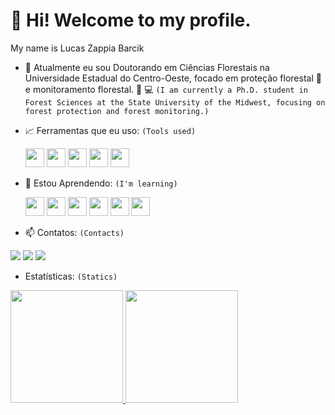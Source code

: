 
# 👋 Hi! Welcome to my profile.

My name is Lucas Zappia Barcik

- 🔭 Atualmente eu sou Doutorando em Ciências Florestais na Universidade Estadual do Centro-Oeste, focado em proteção florestal :bug: e monitoramento florestal. :evergreen_tree: :computer: 
 `(I am currently a Ph.D. student in Forest Sciences at the State University of the Midwest, focusing on forest protection and forest monitoring.)` 
  
- :chart_with_upwards_trend: Ferramentas que eu uso: 
`(Tools used)`
  
    <img loading ='lazy' src="https://cdn.jsdelivr.net/gh/devicons/devicon/icons/python/python-original.svg"  width = "30" heigh = "30" />  
    <img loading ='lazy' src="https://cdn.jsdelivr.net/gh/devicons/devicon/icons/jupyter/jupyter-original.svg" width = "30" heigh = "30" />  
    <img loading ='lazy' src="https://cdn.jsdelivr.net/gh/devicons/devicon/icons/vscode/vscode-plain-wordmark.svg" width = "30" heigh = "30" />  
    <img loading ='lazy' src="https://cdn.jsdelivr.net/gh/devicons/devicon/icons/pandas/pandas-original.svg" width = "30" heigh = "30" />  
    <img loading ='lazy' src="https://cdn.jsdelivr.net/gh/devicons/devicon/icons/numpy/numpy-original.svg" width = "30" heigh = "30"/>  
    
- 🌱 Estou Aprendendo: 
  `(I'm learning)`

  <img loading ='lazy'  src="https://cdn.jsdelivr.net/gh/devicons/devicon/icons/r/r-original.svg" width = "30" heigh = "30" />  
  <img loading ='lazy' src="https://cdn.jsdelivr.net/gh/devicons/devicon/icons/flask/flask-original-wordmark.svg" width = "30" heigh = "30" />  
  <img loading ='lazy' src="https://cdn.jsdelivr.net/gh/devicons/devicon/icons/git/git-original.svg" width = "30" heigh = "30"  />  
  <img loading ='lazy' src="https://cdn.jsdelivr.net/gh/devicons/devicon/icons/microsoftsqlserver/microsoftsqlserver-plain-wordmark.svg" width = "30" heigh = "30"  />  
  <img loading ='lazy' src="https://cdn.jsdelivr.net/gh/devicons/devicon/icons/tensorflow/tensorflow-original.svg" width = "30" heigh = "30" />  
  <img loading ='lazy' src="https://cdn.jsdelivr.net/gh/devicons/devicon/icons/pytorch/pytorch-plain-wordmark.svg" width = "30" heigh = "30" />  
  
- 📫 Contatos: 
  `(Contacts)`
<div>
<a href="https://instagram.com/lucaozb" target="_blank"><img loading="lazy" src="https://img.shields.io/badge/-Instagram-%23E4405F?style=for-the-badge&logo=instagram&logoColor=white" target="_blank"></a>
<a href = "mailto:lucaszb.eng@gmail.com"><img loading="lazy" src="https://img.shields.io/badge/Gmail-D14836?style=for-the-badge&logo=gmail&logoColor=white" target="_blank"></a>
<a href="https://www.linkedin.com/i/in/lucas-zappia-barcik-06a54b95/" target="_blank"><img loading="lazy" src="https://img.shields.io/badge/-LinkedIn-%230077B5?style=for-the-badge&logo=linkedin&logoColor=white" target="_blank"></a>   
</div>

- Estatísticas:
`(Statics)`
<div>
<a href="https://github.com/Lucaozb">
<img loading="lazy" height="180em" src="https://github-readme-stats.vercel.app/api/top-langs/?username=Lucaozb&layout=compact&langs_count=7&theme=dracula"/>
<img loading="lazy" height="180em" src="https://github-readme-stats.vercel.app/api?username=Lucaozb&show_icons=true&theme=dracula&include_all_commits=true&count_private=true"/>
</div>

